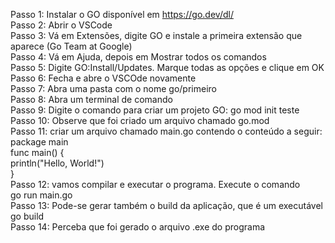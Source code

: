 Passo 1: Instalar o GO disponível em https://go.dev/dl/
<br/>
Passo 2: Abrir o VSCode
<br/>
Passo 3: Vá em Extensões, digite GO e instale a primeira extensão que aparece (Go Team at Google)
<br/>
Passo 4: Vá em Ajuda, depois em Mostrar todos os comandos
<br/>
Passo 5: Digite GO:Install/Updates. Marque todas as opções e clique em OK
<br/>
Passo 6: Fecha e abre o VSCOde novamente
</br>
Passo 7: Abra uma pasta com o nome go/primeiro
<br/>
Passo 8: Abra um terminal de comando
<br/>
Passo 9: Digite o comando para criar um projeto GO: go mod init teste
<br/>
Passo 10: Observe que foi criado um arquivo chamado go.mod
<br/>
Passo 11: criar um arquivo chamado main.go contendo o conteúdo a seguir: <br/>
package main <br/>
func main() { <br/>
	println("Hello, World!") <br/>
} <br/>
Passo 12: vamos compilar e executar o programa. Execute o comando <br/>
go run main.go <br/>
Passo 13: Pode-se gerar também o build da aplicação, que é um executável <br/>
go build
<br/>
Passo 14: Perceba que foi gerado o arquivo .exe do programa






